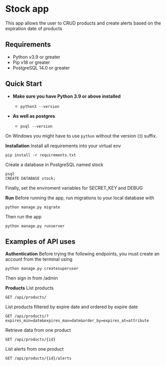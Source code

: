 # Stock app
This app allows the user to CRUD products and create alerts based on the expiration date of products
## Requirements

-   Python v3.9 or greater
-   Pip v18 or greater
- PostgreSQL 14.0 or greater

## Quick Start 

-   **Make sure you have Python 3.9 or above installed**
    
    -   `python3 --version`
   - **As well as postgres**
    
	    -   `psql --version`

On Windows you might have to use  `python`  without the version (`3`) suffix.

**Installation**
Install all requirements into your virtual env

```
pip install -r requirements.txt

```
Create a database in PostgreSQL named stock
```
psql
CREATE DATABASE stock;
```
Finally, set the enviroment variables for SECRET_KEY and DEBUG

**Run**
Before running the app, run migrations to your local database with
```
python manage.py migrate
```
Then run the app
```
python manage.py runserver
```
## Examples of API uses
**Authentication**
Before trying the following endpoints, you must create an account from the terminal using
```
python manage.py createsuperuser
```
Then sign in from /admin


**Products**
List products
```
GET /api/products/
```
List products filtered by expire date and ordered by expire date
```
GET /api/products/?expires_min=date&expires_max=date&order_by=expires_at=attribute
```
Retrieve data from one product
```
GET /api/products/{id}
```
List alerts from one product
```
GET /api/products/{id}/alerts
```
